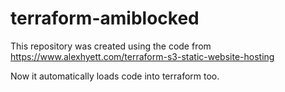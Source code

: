 # terraform-amiblocked

This repository was created using the code from https://www.alexhyett.com/terraform-s3-static-website-hosting

Now it automatically loads code into terraform too.
